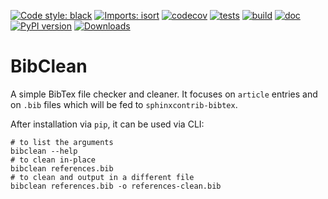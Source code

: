 [![Code style: black](https://img.shields.io/badge/code%20style-black-000000.svg)](https://github.com/psf/black)
[![Imports: isort](https://img.shields.io/badge/%20imports-isort-%231674b1?style=flat&labelColor=ef8336)](https://pycqa.github.io/isort/)
[![codecov](https://codecov.io/gh/mscheltienne/bibclean/branch/main/graph/badge.svg?token=RX2lXKFDUn)](https://codecov.io/gh/mscheltienne/bibclean)
[![tests](https://github.com/mscheltienne/bibclean/actions/workflows/pytest.yml/badge.svg?branch=main)](https://github.com/mscheltienne/bibclean/actions/workflows/pytest.yml)
[![build](https://github.com/mscheltienne/bibclean/actions/workflows/build.yml/badge.svg?branch=main)](https://github.com/mscheltienne/bibclean/actions/workflows/build.yml)
[![doc](https://github.com/mscheltienne/bibclean/actions/workflows/doc.yml/badge.svg?branch=main)](https://github.com/mscheltienne/bibclean/actions/workflows/doc.yml)
[![PyPI version](https://badge.fury.io/py/bibclean.svg)](https://badge.fury.io/py/bibclean)
[![Downloads](https://pepy.tech/badge/bibclean)](https://pepy.tech/project/bibclean)

# BibClean

A simple BibTex file checker and cleaner. It focuses on ``article`` entries and
on ``.bib`` files which will be fed to ``sphinxcontrib-bibtex``.

After installation via ``pip``, it can be used via CLI:

```
# to list the arguments
bibclean --help
# to clean in-place
bibclean references.bib
# to clean and output in a different file
bibclean references.bib -o references-clean.bib
```
